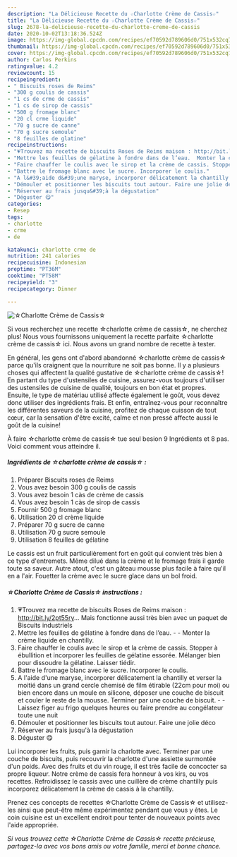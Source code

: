 ```yaml
---
description: "La Délicieuse Recette du ☆Charlotte Crème de Cassis☆"
title: "La Délicieuse Recette du ☆Charlotte Crème de Cassis☆"
slug: 2678-la-delicieuse-recette-du-charlotte-creme-de-cassis
date: 2020-10-02T13:18:36.524Z
image: https://img-global.cpcdn.com/recipes/ef70592d789606d0/751x532cq70/☆charlotte-creme-de-cassis☆-photo-principale-de-la-recette.jpg
thumbnail: https://img-global.cpcdn.com/recipes/ef70592d789606d0/751x532cq70/☆charlotte-creme-de-cassis☆-photo-principale-de-la-recette.jpg
cover: https://img-global.cpcdn.com/recipes/ef70592d789606d0/751x532cq70/☆charlotte-creme-de-cassis☆-photo-principale-de-la-recette.jpg
author: Carlos Perkins
ratingvalue: 4.2
reviewcount: 15
recipeingredient:
- " Biscuits roses de Reims"
- "300 g coulis de cassis"
- "1 cs de crme de cassis"
- "1 cs de sirop de cassis"
- "500 g fromage blanc"
- "20 cl crme liquide"
- "70 g sucre de canne"
- "70 g sucre semoule"
- "8 feuilles de glatine"
recipeinstructions:
- "💗Trouvez ma recette de biscuits Roses de Reims maison : http://bit.ly/2pt55ry... Mais fonctionne aussi très bien avec un paquet de Biscuits industriels"
- "Mettre les feuilles de gélatine à fondre dans de l’eau.  Monter la crème liquide en chantilly."
- "Faire chauffer le coulis avec le sirop et la crème de cassis. Stopper à ébullition et incorporer les feuilles de gélatine essorée. Mélanger bien pour dissoudre la gélatine. Laisser tiédir."
- "Battre le fromage blanc avec le sucre. Incorporer le coulis."
- "A l&#39;aide d&#39;une maryse, incorporer délicatement la chantilly et verser la moitié dans un grand cercle chemisé de film étirable (22cm pour moi) ou bien encore dans un moule en silicone, déposer une couche de biscuit et couler le reste de la mousse. Terminer par une couche de biscuit.   Laissez figer au frigo quelques heures ou faire prendre au congélateur toute une nuit"
- "Démouler et positionner les biscuits tout autour. Faire une jolie déco"
- "Réserver au frais jusqu&#39;à la dégustation"
- "Déguster 😋"
categories:
- Resep
tags:
- charlotte
- crme
- de

katakunci: charlotte crme de 
nutrition: 241 calories
recipecuisine: Indonesian
preptime: "PT36M"
cooktime: "PT58M"
recipeyield: "3"
recipecategory: Dinner

---
```



![☆Charlotte Crème de Cassis☆](https://img-global.cpcdn.com/recipes/ef70592d789606d0/751x532cq70/☆charlotte-creme-de-cassis☆-photo-principale-de-la-recette.jpg)

Si vous recherchez une recette ☆charlotte crème de cassis☆, ne cherchez plus! Nous vous fournissons uniquement la recette parfaite ☆charlotte crème de cassis☆ ici. Nous avons un grand nombre de recette à tester.

En général, les gens ont d'abord abandonné ☆charlotte crème de cassis☆ parce qu'ils craignent que la nourriture ne soit pas bonne. Il y a plusieurs choses qui affectent la qualité gustative de ☆charlotte crème de cassis☆! En partant du type d'ustensiles de cuisine, assurez-vous toujours d'utiliser des ustensiles de cuisine de qualité, toujours en bon état et propres. Ensuite, le type de matériau utilisé affecte également le goût, vous devez donc utiliser des ingrédients frais. Et enfin, entraînez-vous pour reconnaître les différentes saveurs de la cuisine, profitez de chaque cuisson de tout cœur, car la sensation d'être excité, calme et non pressé affecte aussi le goût de la cuisine!

<!--inarticleads1-->

À faire ☆charlotte crème de cassis☆ tue seul besion 9 Ingrédients et 8 pas. Voici comment vous atteindre il.

##### Ingrédients de ☆charlotte crème de cassis☆ :

1. Préparer  Biscuits roses de Reims
1. Vous avez besoin 300 g coulis de cassis
1. Vous avez besoin 1 càs de crème de cassis
1. Vous avez besoin 1 càs de sirop de cassis
1. Fournir 500 g fromage blanc
1. Utilisation 20 cl crème liquide
1. Préparer 70 g sucre de canne
1. Utilisation 70 g sucre semoule
1. Utilisation 8 feuilles de gélatine


Le cassis est un fruit particulièrement fort en goût qui convient très bien à ce type d&#39;entremets. Même dilué dans la crème et le fromage frais il garde toute sa saveur. Autre atout, c&#39;est un gâteau mousse plus facile à faire qu&#39;il en a l&#39;air. Fouetter la crème avec le sucre glace dans un bol froid. 

<!--inarticleads2-->

##### ☆Charlotte Crème de Cassis☆ instructions :

1. 💗Trouvez ma recette de biscuits Roses de Reims maison : http://bit.ly/2pt55ry... Mais fonctionne aussi très bien avec un paquet de Biscuits industriels
1. Mettre les feuilles de gélatine à fondre dans de l’eau. -  - Monter la crème liquide en chantilly.
1. Faire chauffer le coulis avec le sirop et la crème de cassis. Stopper à ébullition et incorporer les feuilles de gélatine essorée. Mélanger bien pour dissoudre la gélatine. Laisser tiédir.
1. Battre le fromage blanc avec le sucre. Incorporer le coulis.
1. A l&#39;aide d&#39;une maryse, incorporer délicatement la chantilly et verser la moitié dans un grand cercle chemisé de film étirable (22cm pour moi) ou bien encore dans un moule en silicone, déposer une couche de biscuit et couler le reste de la mousse. Terminer par une couche de biscuit.  -  - Laissez figer au frigo quelques heures ou faire prendre au congélateur toute une nuit
1. Démouler et positionner les biscuits tout autour. Faire une jolie déco
1. Réserver au frais jusqu&#39;à la dégustation
1. Déguster 😋


Lui incorporer les fruits, puis garnir la charlotte avec. Terminer par une couche de biscuits, puis recouvrir la charlotte d&#39;une assiette surmontée d&#39;un poids. Avec des fruits et du vin rouge, il est très facile de concocter sa propre liqueur. Notre crème de cassis fera honneur à vos kirs, ou vos recettes. Refroidissez le cassis avec une cuillère de crème chantilly puis incorporez délicatement la crème de cassis à la chantilly. 

<!--inarticleads1-->

<p>
Prenez ces concepts de recettes ☆Charlotte Crème de Cassis☆ et utilisez-les ainsi que peut-être même expérimentez pendant que vous y êtes. Le coin cuisine est un excellent endroit pour tenter de nouveaux points avec l'aide appropriée.
</p>

<p>
<i>Si vous trouvez cette ☆Charlotte Crème de Cassis☆ recette précieuse, partagez-la avec vos bons amis ou votre famille, merci et bonne chance.</i>
</p>
